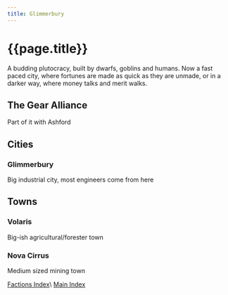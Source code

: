 ```yaml
---
title: Glimmerbury
---
```


# {{page.title}}

A budding plutocracy, built by dwarfs, goblins and humans. Now a fast paced city, where fortunes are made as quick as they are unmade, or in a darker way, where money talks and merit walks.

## The Gear Alliance

Part of it with Ashford

## Cities

### Glimmerbury
Big industrial city, most engineers come from here

## Towns

### Volaris
Big-ish agricultural/forester town

### Nova Cirrus
Medium sized mining town

[Factions Index](../Summary)\\
[Main Index](../../index)
